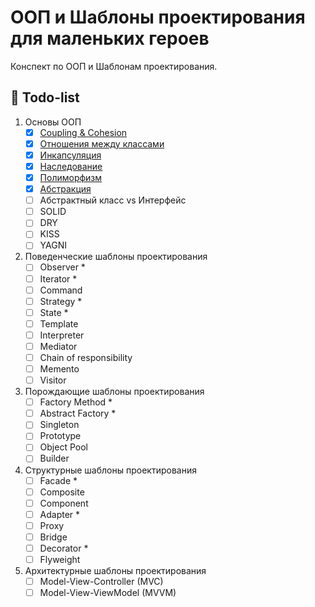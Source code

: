 # ООП и Шаблоны проектирования для маленьких героев

Конспект по ООП и Шаблонам проектирования. 

## 📃 Todo-list

1. Основы ООП
    - [x] [Coupling & Cohesion](ООП/01_02_Coupling_&_Cohesion.md)
    - [x] [Отношения между классами](ООП/01_03_Отношения_между_классами.md)
    - [x] [Инкапсуляция](ООП/01_04_Инкапсуляция.md)
    - [x] [Наследование](ООП/01_05_Наследование.md)
    - [x] [Полиморфизм](ООП/01_06_Полиморфизм.md)
    - [x] [Абстракция](ООП/01_07_Абстракция.md)
    - [ ] Абстрактный класс vs Интерфейс
    - [ ] SOLID
    - [ ] DRY
    - [ ] KISS
    - [ ] YAGNI
2. Поведенческие шаблоны проектирования
    - [ ] Observer *
    - [ ] Iterator *
    - [ ] Command
    - [ ] Strategy *
    - [ ] State *
    - [ ] Template
    - [ ] Interpreter
    - [ ] Mediator
    - [ ] Chain of responsibility
    - [ ] Memento
    - [ ] Visitor
4. Порождающие шаблоны проектирования
    - [ ] Factory Method *
    - [ ] Abstract Factory *
    - [ ] Singleton
    - [ ] Prototype
    - [ ] Object Pool
    - [ ] Builder
6. Структурные шаблоны проектирования
    - [ ] Facade *
    - [ ] Composite
    - [ ] Component
    - [ ] Adapter *
    - [ ] Proxy
    - [ ] Bridge
    - [ ] Decorator *
    - [ ] Flyweight
7. Архитектурные шаблоны проектирования
    - [ ] Model-View-Controller (MVC)
    - [ ] Model-View-ViewModel (MVVM)
